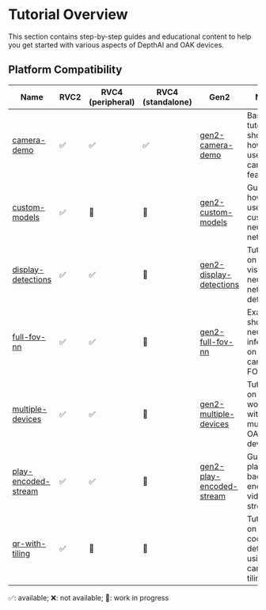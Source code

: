 # Tutorial Overview

This section contains step-by-step guides and educational content to help you get started with various aspects of DepthAI and OAK devices.

## Platform Compatibility

| Name                                        | RVC2 | RVC4 (peripheral) | RVC4 (standalone) | Gen2                                                                                                            | Notes                                                 |
| ------------------------------------------- | ---- | ----------------- | ----------------- | --------------------------------------------------------------------------------------------------------------- | ----------------------------------------------------- |
| [camera-demo](camera-demo/)                 | ✅   | ✅                | ✅                | [gen2-camera-demo](https://github.com/luxonis/depthai-experiments/tree/master/gen2-camera-demo)                 | Basic tutorial showing how to use the camera features |
| [custom-models](custom-models/)             | ✅   | 🚧                | 🚧                | [gen2-custom-models](https://github.com/luxonis/depthai-experiments/tree/master/gen2-custom-models)             | Guide on how to use custom neural networks            |
| [display-detections](display-detections/)   | ✅   | ✅                | 🚧                | [gen2-display-detections](https://github.com/luxonis/depthai-experiments/tree/master/gen2-display-detections)   | Tutorial on visualizing neural network detections     |
| [full-fov-nn](full-fov-nn/)                 | ✅   | ✅                | 🚧                | [gen2-full-fov-nn](https://github.com/luxonis/depthai-experiments/tree/master/gen2-full-fov-nn)                 | Example showing neural inference on full camera FOV   |
| [multiple-devices](multiple-devices/)       | ✅   | ✅                | 🚧                | [gen2-multiple-devices](https://github.com/luxonis/depthai-experiments/tree/master/gen2-multiple-devices)       | Tutorial on working with multiple OAK devices         |
| [play-encoded-stream](play-encoded-stream/) | ✅   | ✅                | 🚧                | [gen2-play-encoded-stream](https://github.com/luxonis/depthai-experiments/tree/master/gen2-play-encoded-stream) | Guide on playing back encoded video streams           |
| [qr-with-tiling](qr-with-tiling/)           | ✅   | 🚧                | 🚧                |                                                                                                                 | Tutorial on QR code detection using camera tiling     |

✅: available; ❌: not available; 🚧: work in progress
